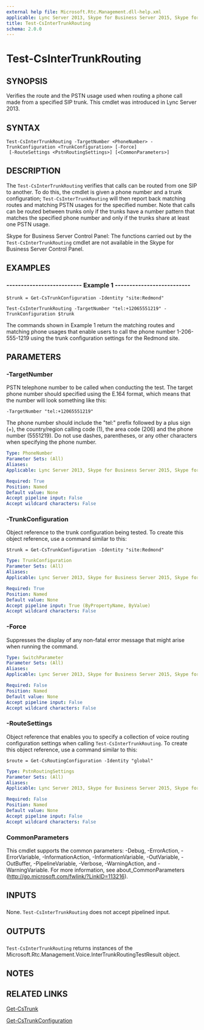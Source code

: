 ```yaml
---
external help file: Microsoft.Rtc.Management.dll-help.xml
applicable: Lync Server 2013, Skype for Business Server 2015, Skype for Business Server 2019
title: Test-CsInterTrunkRouting
schema: 2.0.0
---
```


# Test-CsInterTrunkRouting

## SYNOPSIS
Verifies the route and the PSTN usage used when routing a phone call made from a specified SIP trunk.
This cmdlet was introduced in Lync Server 2013.


## SYNTAX

```
Test-CsInterTrunkRouting -TargetNumber <PhoneNumber> -TrunkConfiguration <TrunkConfiguration> [-Force]
 [-RouteSettings <PstnRoutingSettings>] [<CommonParameters>]
```

## DESCRIPTION
The `Test-CsInterTrunkRouting` verifies that calls can be routed from one SIP to another.
To do this, the cmdlet is given a phone number and a trunk configuration; `Test-CsInterTrunkRouting` will then report back matching routes and matching PSTN usages for the specified number.
Note that calls can be routed between trunks only if the trunks have a number pattern that matches the specified phone number and only if the trunks share at least one PSTN usage.

Skype for Business Server Control Panel: The functions carried out by the `Test-CsInterTrunkRouting` cmdlet are not available in the Skype for Business Server Control Panel.


## EXAMPLES

### -------------------------- Example 1 --------------------------
```
$trunk = Get-CsTrunkConfiguration -Identity "site:Redmond"

Test-CsInterTrunkRouting -TargetNumber "tel:+12065551219" -TrunkConfiguration $trunk
```

The commands shown in Example 1 return the matching routes and matching phone usages that enable users to call the phone number 1-206-555-1219 using the trunk configuration settings for the Redmond site.


## PARAMETERS

### -TargetNumber
PSTN telephone number to be called when conducting the test.
The target phone number should specified using the E.164 format, which means that the number will look something like this:

`-TargetNumber "tel:+12065551219"`

The phone number should include the "tel:" prefix followed by a plus sign (+), the country/region calling code (1), the area code (206) and the phone number (5551219).
Do not use dashes, parentheses, or any other characters when specifying the phone number.

```yaml
Type: PhoneNumber
Parameter Sets: (All)
Aliases: 
Applicable: Lync Server 2013, Skype for Business Server 2015, Skype for Business Server 2019

Required: True
Position: Named
Default value: None
Accept pipeline input: False
Accept wildcard characters: False
```

### -TrunkConfiguration
Object reference to the trunk configuration being tested.
To create this object reference, use a command similar to this:

`$trunk = Get-CsTrunkConfiguration -Identity "site:Redmond"`

```yaml
Type: TrunkConfiguration
Parameter Sets: (All)
Aliases: 
Applicable: Lync Server 2013, Skype for Business Server 2015, Skype for Business Server 2019

Required: True
Position: Named
Default value: None
Accept pipeline input: True (ByPropertyName, ByValue)
Accept wildcard characters: False
```

### -Force
Suppresses the display of any non-fatal error message that might arise when running the command.

```yaml
Type: SwitchParameter
Parameter Sets: (All)
Aliases: 
Applicable: Lync Server 2013, Skype for Business Server 2015, Skype for Business Server 2019

Required: False
Position: Named
Default value: None
Accept pipeline input: False
Accept wildcard characters: False
```

### -RouteSettings
Object reference that enables you to specify a collection of voice routing configuration settings when calling `Test-CsInterTrunkRouting`.
To create this object reference, use a command similar to this:

`$route = Get-CsRoutingConfiguration -Identity "global"`

```yaml
Type: PstnRoutingSettings
Parameter Sets: (All)
Aliases: 
Applicable: Lync Server 2013, Skype for Business Server 2015, Skype for Business Server 2019

Required: False
Position: Named
Default value: None
Accept pipeline input: False
Accept wildcard characters: False
```

### CommonParameters
This cmdlet supports the common parameters: -Debug, -ErrorAction, -ErrorVariable, -InformationAction, -InformationVariable, -OutVariable, -OutBuffer, -PipelineVariable, -Verbose, -WarningAction, and -WarningVariable. For more information, see about_CommonParameters (http://go.microsoft.com/fwlink/?LinkID=113216).

## INPUTS

###  
None.
`Test-CsInterTrunkRouting` does not accept pipelined input.

## OUTPUTS

###  
`Test-CsInterTrunkRouting` returns instances of the Microsoft.Rtc.Management.Voice.InterTrunkRoutingTestResult object.

## NOTES

## RELATED LINKS

[Get-CsTrunk](Get-CsTrunk.md)

[Get-CsTrunkConfiguration](Get-CsTrunkConfiguration.md)

